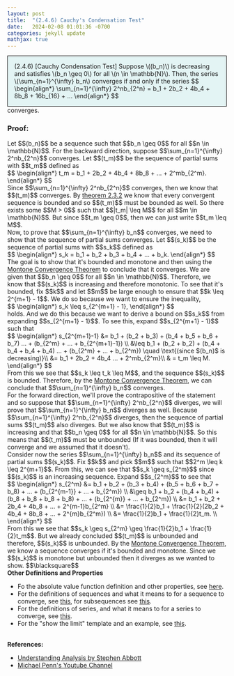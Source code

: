 ```yaml
---
layout: post
title:  "(2.4.6) Cauchy's Condensation Test"
date:   2024-02-08 01:01:36 -0700
categories: jekyll update
mathjax: true
---
```

<div style="background-color: #E3F4F4; padding: 15px 15px 15px 15px; border:1px solid black;">
  (2.4.6) [Cauchy Condensation Test] Suppose \((b_n)\) is decreasing and satisfies \(b_n \geq 0\) for all \(n \in \mathbb{N}\). Then, the series \(\sum_{n=1}^{\infty} b_n\) converges if and only if the series
  $$
  \begin{align*}
  \sum_{n=1}^{\infty} 2^nb_{2^n} = b_1 + 2b_2 + 4b_4 + 8b_8 + 16b_{16} + ... 
  \end{align*}
  $$
</div>
converges.
<br>
<!------------------------------------------------------------------------------------>
<h3>Proof:</h3>
Let $$(b_n)$$ be a sequence such that $$b_n \geq 0$$ for all $$n \in \mathbb{N}$$. For the backward direction, suppose $$\sum_{n=1}^{\infty} 2^nb_{2^n}$$ converges. Let $$(t_m)$$ be the sequence of partial sums with $$t_m$$ defined as
<div>
$$
\begin{align*}
t_m = b_1 + 2b_2 + 4b_4 + 8b_8 + ... + 2^mb_{2^m}.
\end{align*}
$$
</div>
Since $$\sum_{n=1}^{\infty} 2^nb_{2^n}$$ converges, then we know that $$(t_m)$$ converges. By <a href="https://strncat.github.io/jekyll/update/2024/06/12/analysis-seq-if-convergent-then-bounded.html">theorem 2.3.2</a> we know that every convergent sequence is bounded and so $$(t_m)$$ must be bounded as well. So there exists some $$M > 0$$ such that $$|t_m| \leq M$$ for all $$m \in \mathbb{N}$$. But since $$t_m \geq 0$$, then we can just write $$t_m \leq M$$.
<br>
Now, to prove that $$\sum_{n=1}^{\infty} b_n$$ converges, we need to show that the sequence of partial sums converges. Let $$(s_k)$$ be the sequence of partial sums with $$s_k$$ defined as
<div>
$$
\begin{align*}
s_k = b_1 + b_2 + b_3 + b_4 + ... + b_k.
\end{align*}
$$
</div>
The goal is to show that it's bounded and monotone and then using the <a href="https://strncat.github.io/jekyll/update/2024/04/29/analysis-seq-monotone-convergence-theorem.html">Montone Convergence Theorem</a> to conclude that it converges. We are given that $$b_n \geq 0$$ for all $$n \in \mathbb{N}$$. Therefore, we know that $$(s_k)$$ is increasing and therefore monotonic. To see that it's bounded, fix $$k$$ and let $$m$$ be large enough to ensure that $$k \leq 2^{m+1} - 1$$. We do so because we want to ensure the inequality,
<div>
$$
\begin{align*}
s_k \leq s_{2^{m+1} - 1},
\end{align*}
$$
</div>
holds. And we do this because we want to derive a bound on $$s_k$$ from expanding $$s_{2^{m+1} - 1}$$. To see this, expand $$s_{2^{m+1} - 1}$$ such that
<div>
$$
\begin{align*}
s_{2^{m+1}-1} &= b_1 + (b_2 + b_3) + (b_4 + b_5 + b_6 + b_7) ... + (b_{2^m} + ... + b_{2^{m+1}-1}) \\
&\leq b_1 + (b_2 + b_2) + (b_4 + b_4 + b_4 + b_4) ... + (b_{2^m} + ... + b_{2^m}) \quad \text{(since $(b_n)$ is decreasing)}\\
&= b_1 + 2b_2 + 4b_4 ... + 2^mb_{2^m}\\
& = t_m \leq M.
\end{align*}
$$
</div>
From this we see that $$s_k \leq t_k \leq M$$, and the sequence $$(s_k)$$ is bounded. Therefore, by the <a href="https://strncat.github.io/jekyll/update/2024/04/29/analysis-seq-monotone-convergence-theorem.html">Montone Convergence Theorem</a>, we can conclude that $$\sum_{n=1}^{\infty} b_n$$ converges.
<br>
For the forward direction, we'll prove the contrapositive of the statement and so suppose that $$\sum_{n=1}^{\infty} 2^nb_{2^n}$$ diverges, we will prove that $$\sum_{n=1}^{\infty} b_n$$ diverges as well. Because $$\sum_{n=1}^{\infty} 2^nb_{2^n}$$ diverges, then the sequence of partial sums $$(t_m)$$ also diverges. But we also know that $$(t_m)$$ is increasing and that $$b_n \geq 0$$ for all $$n \in \mathbb{N}$$. So this means that $$(t_m)$$ must be unbounded (If it was bounded, then it will converge and we assumed that it doesn't).
<br>
Consider now the series $$\sum_{n=1}^{\infty} b_n$$ and its sequence of partial sums $$(s_k)$$. Fix $$k$$ and pick $$m$$ such that $$2^m \leq k \leq 2^{m+1}$$. From this, we can see that $$s_k \geq s_{2^m}$$ since $$(s_k)$$ is an increasing sequence. Expand $$s_{2^m}$$ to see that
<div>
$$
\begin{align*}
s_{2^m} &= b_1 + b_2 + (b_3 + b_4) + (b_5 + b_6 + b_7 + b_8) + ... + (b_{2^{m-1}} + ... + b_{2^m}) \\
 &\geq b_1 + b_2 + (b_4 + b_4) + (b_8 + b_8 + b_8 + b_8) + ... + (b_{2^{m}} + ... + b_{2^m}) \\
 &= b_1 + b_2 + 2b_4 + 4b_8 + ... + 2^{m-1}b_{2^m} \\
 &= \frac{1}{2}b_1 + \frac{1}{2}(2b_2 + 4b_4 + 8b_8 + ... + 2^{m}b_{2^m}) \\
 &= \frac{1}{2}b_1 + \frac{1}{2}t_m. \\
\end{align*}
$$
</div>
From this we see that $$s_k \geq s_{2^m} \geq \frac{1}{2}b_1 + \frac{1}{2}t_m$$. But we already concluded $$(t_m)$$ is unbounded and therefore, $$(s_k)$$ is unbounded. By the <a href="https://strncat.github.io/jekyll/update/2024/04/29/analysis-seq-monotone-convergence-theorem.html">Montone Convergence Theorem</a>, we know a sequence converges if it's bounded and monotone. Since we $$(s_k)$$ is monotone but unbounded then it diverges as we wanted to show. 
 $$\blacksquare$$
<br>
<!------------------------------------------------------------------------------------>
<b>Other Definitions and Properties</b>
<ul>
<li>Fo the absolute value function definition and other properties, see <a href="https://strncat.github.io/jekyll/update/2024/05/26/analysis-absolute-value-properties.html">here</a>.</li>

<li>For the definitions of sequences and what it means to for a sequence to converge, see <a href="https://strncat.github.io/jekyll/update/2024/05/21/analysis-seq-definitions.html">this</a>, for subsequences see <a href="https://strncat.github.io/jekyll/update/2024/02/10/analysis-seq-subsequences.html">this</a>.</li>

<li>For the definitions of series, and what it means to for a series to converge, see <a href="https://strncat.github.io/jekyll/update/2024/06/10/analysis-series-definitions.html">this</a>.</li>

<li>For the "show the limit" template and an example, see <a href="https://strncat.github.io/jekyll/update/2024/05/12/analysis-seq-limit-template.html">this</a>.</li>
</ul>
<br>
<!------------------------------------------------------------------------------------>
<b>References:</b>
<ul>
<li><a href="https://www.amazon.com/Understanding-Analysis-Undergraduate-Texts-Mathematics/dp/1493927116">Understanding Analysis by Stephen Abbott</a></li>
<li><a href="https://www.youtube.com/watch?v=kx7m0qGZSiw&list=PL22w63XsKjqxqaF-Q7MSyeSG1W1_xaQoS&index=16">Michael Penn's Youtube Channel</a></li>
</ul>